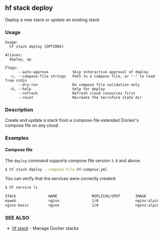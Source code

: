 ## hf stack deploy

Deploy a new stack or update an existing stack

<!-- usage -->

### Usage

```
Usage:
  hf stack deploy [OPTIONS]

Aliases:
  deploy, up

Flags:
      --auto-approve           Skip interactive approval of deploy
  -c, --compose-file strings   Path to a Compose file, or "-" to read from stdin
      --dry-run                Do compose file validation only
  -h, --help                   help for deploy
      --refresh                Refresh cloud resources first
      --reset                  Recreate the terraform state dir

```
<!-- description and examples -->


### Description

Create and update a stack from a compose-file extended Docker's compose file on any cloud.

### Examples

#### Compose file

The `deploy` command supports compose file version `3.8` and above.

```bash
$ hf stack deploy --compose-file hf-compose.yml

```

You can verify that the services were correctly created:

```bash
$ hf service ls

STACK               NAME                REPLICAS/SPOT       IMAGE               DNSNAME                                                          PORTS
myweb               nginx               1/0                 nginx:alpine        myproject-myweb-lb-1339050635.ap-northeast-1.elb.amazonaws.com   80,443
nginx-basic         nginx               1/0                 nginx:alpine
```


<!-- see also -->

### SEE ALSO

* [hf stack](hf_stack.md)	 - Manage Docker stacks

